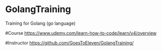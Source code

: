 # GolangTraining
Training for Golang (go language)

#Course
https://www.udemy.com/learn-how-to-code/learn/v4/overview

#Instructor 
https://github.com/GoesToEleven/GolangTraining/
